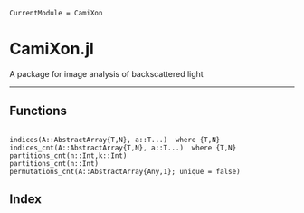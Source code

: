 ```@meta
CurrentModule = CamiXon
```

# CamiXon.jl

A package for image analysis of backscattered light

---

## Functions

```@contents
```

```@docs
indices(A::AbstractArray{T,N}, a::T...)  where {T,N}
indices_cnt(A::AbstractArray{T,N}, a::T...)  where {T,N}
partitions_cnt(n::Int,k::Int)
partitions_cnt(n::Int)
permutations_cnt(A::AbstractArray{Any,1}; unique = false)
```

## Index

```@index
```
